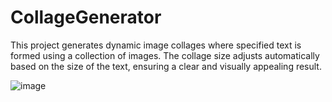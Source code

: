 # CollageGenerator
This project generates dynamic image collages where specified text is formed using a collection of images. The collage size adjusts automatically based on the size of the text, ensuring a clear and visually appealing result.

![image](https://github.com/user-attachments/assets/92206cdd-13c9-4a13-8e8f-32066fe412eb)
